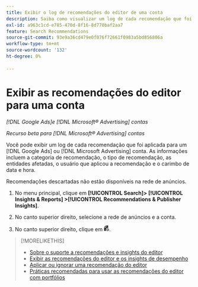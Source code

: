 ```yaml
---
title: Exibir o log de recomendações do editor de uma conta
description: Saiba como visualizar um log de cada recomendação que foi aplicada para um [!DNL Google Ads] ou [!DNL Microsoft Advertising] conta.
exl-id: a963c1cd-e785-470d-8f16-8d770baf2aa7
feature: Search Recommendations
source-git-commit: 93e9a36cd479e0f076f72661f0983a5bd856806a
workflow-type: tm+mt
source-wordcount: '132'
ht-degree: 0%

---
```


# Exibir as recomendações do editor para uma conta

*[!DNL Google Ads]e [!DNL Microsoft® Advertising] contas*

*Recurso beta para [!DNL Microsoft® Advertising] contas*

Você pode exibir um log de cada recomendação que foi aplicada para um [!DNL Google Ads] ou [!DNL Microsoft Advertising] conta. As informações incluem a categoria de recomendação, o tipo de recomendação, as entidades afetadas, o usuário que aplicou a recomendação e o carimbo de data e hora.

Recomendações descartadas não estão disponíveis na rede de anúncios.

1. No menu principal, clique em **[!UICONTROL Search]> [!UICONTROL Insights & Reports] >[!UICONTROL Recommendations & Publisher Insights]**.

1. No canto superior direito, selecione a rede de anúncios e a conta.

1. No canto superior direito, clique em ![Logs de recomendação](/help/search-social-commerce/assets/recommendations-log-view.png "Logs de recomendação").

>[!MORELIKETHIS]
>
>* [Sobre o suporte a recomendações e insights do editor](recommendation-support.md)
>* [Exibir as recomendações do editor e os insights de desempenho](recommendation-view.md)
>* [Aplicar ou ignorar uma recomendação do editor](recommendation-apply-dismiss.md)
>* [Práticas recomendadas para usar as recomendações do editor com portfólios](recommendation-best-practices.md)

